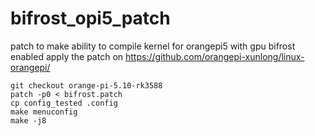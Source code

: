 # bifrost_opi5_patch
patch to make ability to compile kernel for orangepi5 with gpu bifrost enabled
apply the patch on
https://github.com/orangepi-xunlong/linux-orangepi/
```
git checkout orange-pi-5.10-rk3588
patch -p0 < bifrost.patch
cp config_tested .config
make menuconfig
make -j8
```
